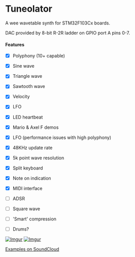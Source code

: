 # Tuneolator

A wee wavetable synth for STM32F103Cx boards.

DAC provided by 8-bit R-2R ladder on GPIO port A pins 0-7.

#### Features
- [x] Polyphony (10+ capable)
- [x] Sine wave
- [x] Triangle wave
- [x] Sawtooth wave
- [x] Velocity
- [x] LFO
- [x] LED heartbeat
- [x] Mario & Axel F demos
- [x] LFO (performance issues with high polyphony)
- [x] 48KHz update rate
- [x] 5k point wave resolution
- [x] Split keyboard
- [x] Note on indication
- [x] MIDI interface

- [ ] ADSR
- [ ] Square wave
- [ ] 'Smart' compression
- [ ] Drums?

[![Imgur](https://i.imgur.com/Zxr6q0it.png)](https://i.imgur.com/Zxr6q0i.png)
[![Imgur](https://i.imgur.com/RtHABrtt.png)](https://i.imgur.com/RtHABrt.png)

[Examples on SoundCloud](https://soundcloud.com/user-386388169-92353866/sets/tuneolator-examples)
